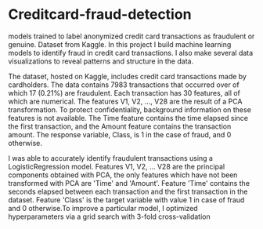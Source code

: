 # Creditcard-fraud-detection
 models trained to label anonymized credit card transactions as fraudulent or genuine. Dataset from Kaggle. 
In this project I build machine learning models to identify fraud in  credit card transactions. I also make several data visualizations to reveal patterns and structure in the data.

The dataset, hosted on Kaggle, includes credit card transactions made  by  cardholders. The data contains 7983 transactions that occurred over  of which 17 (0.21%) are fraudulent. Each transaction has 30 features, all of which are numerical. The features V1, V2, ..., V28 are the result of a PCA transformation. To protect confidentiality, background information on these features is not available. The Time feature contains the time elapsed since the first transaction, and the Amount feature contains the transaction amount. The response variable, Class, is 1 in the case of fraud, and 0 otherwise.

I was able to accurately identify fraudulent transactions using a LogisticRegression  model. Features V1, V2, ... V28 are the principal components obtained with PCA, the only features which have not been transformed with PCA are 'Time' and 'Amount'. Feature 'Time' contains the seconds elapsed between each transaction and the first transaction in the dataset. Feature 'Class' is the target variable with value 1 in case of fraud and 0 otherwise.To improve a particular model, I optimized hyperparameters via a grid search with 3-fold cross-validation

